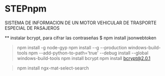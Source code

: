# STEPnpm 
SISTEMA DE INFORMACION DE UN MOTOR VEHICULAR DE TRASPORTE ESPECIAL DE PASAJEROS


** instalar bcrypt, para cifrar las contraseñas
$ npm install jsonwebtoken
> npm install -g node-gyp
> npm install --g --production windows-build-tools
npm --add-python-to-path='true' --debug install --global windows-build-tools
> npm install bcrypt
npm install bcrypt@2.0.1

>npm install ngx-mat-select-search